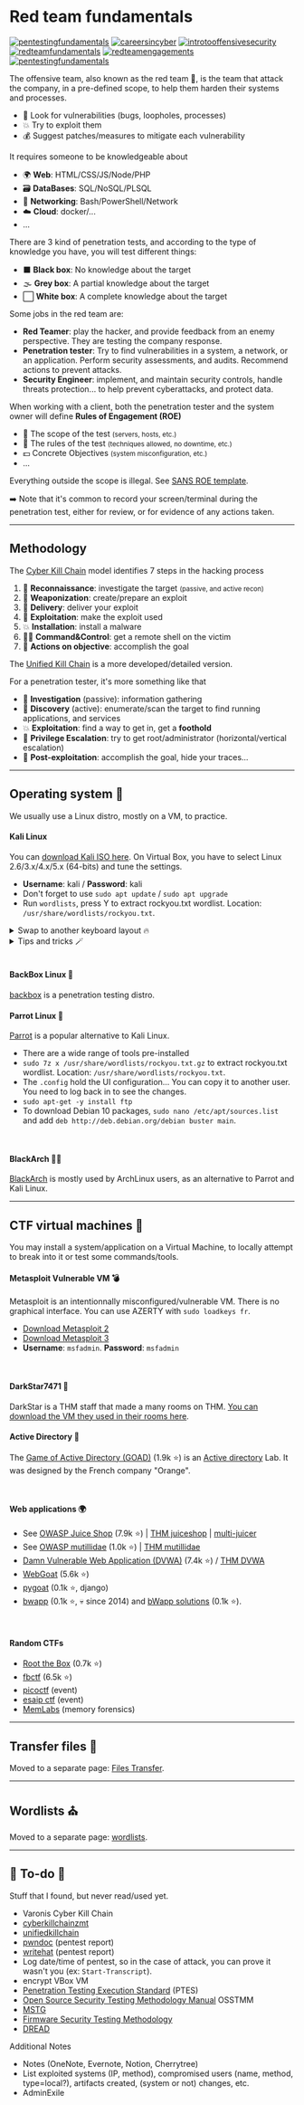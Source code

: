 # Red team fundamentals

[![pentestingfundamentals](../../_badges/thm/pentestingfundamentals.svg)](https://tryhackme.com/room/pentestingfundamentals)
[![careersincyber](../../_badges/thmp/careersincyber.svg)](https://tryhackme.com/room/careersincyber)
[![introtooffensivesecurity](../../_badges/thm/introtooffensivesecurity.svg)](https://tryhackme.com/room/introtooffensivesecurity)
[![redteamfundamentals](../../_badges/thm/redteamfundamentals.svg)](https://tryhackme.com/room/redteamfundamentals)
[![redteamengagements](../../_badges/thm/redteamengagements.svg)](https://tryhackme.com/room/redteamengagements)
[![pentestingfundamentals](../../_badges/thm/pentestingfundamentals.svg)](https://tryhackme.com/room/pentestingfundamentals)

<div class="row row-cols-lg-2"><div>

The offensive team, also known as the red team 📕, is the team that attack the company, in a pre-defined scope, to help them harden their systems and processes.

* 🔎 Look for vulnerabilities (bugs, loopholes, processes)
* 💥 Try to exploit them
* 💰 Suggest patches/measures to mitigate each vulnerability

It requires someone to be knowledgeable about

* 🌍 **Web**: HTML/CSS/JS/Node/PHP
* 🗃️ **DataBases**: SQL/NoSQL/PLSQL
* 📶 **Networking**: Bash/PowerShell/Network
* ☁️ **Cloud**: docker/...
* ...

There are 3 kind of penetration tests, and according to the type of knowledge you have, you will test different things:

* ⬛ **Black box**: No knowledge about the target 
* 🌫️ **Grey box**: A partial knowledge about the target 
* ⬜ **White box**: A complete knowledge  about the target
</div><div>

Some jobs in the red team are:

* **Red Teamer**: play the hacker, and provide feedback from an enemy perspective. They are testing the company response.
* **Penetration tester**: Try to find vulnerabilities in a system, a network, or an application. Perform security assessments, and audits. Recommend actions to prevent attacks.
* **Security Engineer**: implement, and maintain security controls, handle threats protection... to help prevent cyberattacks, and protect data.

When working with a client, both the penetration tester and the system owner will define **Rules of Engagement (ROE)**

* 🎯 The scope of the test <small>(servers, hosts, etc.)</small>
* 🤠 The rules of the test <small>(techniques allowed, no downtime, etc.)</small>
* 💵 Concrete Objectives <small>(system misconfiguration, etc.)</small>
* ...

Everything outside the scope is illegal. See [SANS ROE template](https://sansorg.egnyte.com/dl/bF4I3yCcnt/).

➡️ Note that it's common to record your screen/terminal during the penetration test, either for review, or for evidence of any actions taken.
</div></div>

<hr class="sep-both">

## Methodology

<div class="row row-cols-lg-2"><div>

The [Cyber Kill Chain](https://www.lockheedmartin.com/en-us/capabilities/cyber/cyber-kill-chain.html) model identifies 7 steps in the hacking process

1. 🔎 **Reconnaissance**: investigate the target <small>(passive, and active recon)</small>
2. 🔫 **Weaponization**: create/prepare an exploit
3. 📩 **Delivery**: deliver your exploit
4. 🎁 **Exploitation**: make the exploit used
5. 💥 **Installation**: install a malware
6. 🧑‍💻 **Command&Control**: get a remote shell on the victim
7. 🍾 **Actions on objective**: accomplish the goal

The [Unified Kill Chain](https://www.unifiedkillchain.com/) is a more developed/detailed version.
</div><div>

For a penetration tester, it's more something like that

* 🔎 **Investigation** (passive): information gathering
* 🔎 **Discovery** (active): enumerate/scan the target to find running applications, and services
* 💥 **Exploitation**: find a way to get in, get a **foothold**
* 👑 **Privilege Escalation**: try to get root/administrator (horizontal/vertical escalation)
* 🧼 **Post-exploitation**: accomplish the goal, hide your traces...
</div></div>

<hr class="sep-both">

## Operating system 🦘

<div class="row row-cols-lg-2"><div>

We usually use a Linux distro, mostly on a VM, to practice.

#### Kali Linux

You can [download Kali ISO here](https://www.kali.org/get-kali/#kali-virtual-machines). On Virtual Box, you have to select Linux 2.6/3.x/4.x/5.x (64-bits) and tune the settings.

* **Username**: kali / **Password**: kali
* Don't forget to use `sudo apt update` / `sudo apt upgrade`
* Run `wordlists`, press Y to extract rockyou.txt wordlist. Location: `/usr/share/wordlists/rockyou.txt`.

<details class="details-n">
<summary>Swap to another keyboard layout 🔥</summary>

* First, log in
* Click on Kali icon (top left)
* Search "Keyboard"
* Select the Keyboard Utility
* Go to the layout tab
* Add a keyboard layout <small>(ex: fr-FR/AZERTY)</small>
* Remove the unused QWERTY layout

The change is applied immediately... But on the login screen, the keyboard layout will still be QWERTY. ⚠️.

To change the login keyboard, you can use:

```shell!
$ sudo nano /etc/lightdm/lightdm.conf
# add the correct setxkbmap line
[Seat:*]
greeter-setup-script=/usr/bin/setxkbmap fr
$ sudo systemctl restart lightdm
```
</details>

<details class="details-n">
<summary>Tips and tricks 🪄</summary>

* Use the <kbd>right arrow</kbd> key to use the suggested command

* In the top-right corner, you can find your IP address (tun0)

* Heavily use `locate <name>` (don't forget `sudo updatedb`) to search for installed scripts/wordlists/...
</details>

<br>

#### BackBox Linux 🥔

[backbox](https://linux.backbox.org/) is a penetration testing distro.
</div><div>

#### Parrot Linux 🦜

[Parrot](https://www.parrotsec.org/) is a popular alternative to Kali Linux.

* There are a wide range of tools pre-installed
* `sudo 7z x /usr/share/wordlists/rockyou.txt.gz` to extract rockyou.txt wordlist. Location: `/usr/share/wordlists/rockyou.txt`.
* The `.config` hold the UI configuration... You can copy it to another user. You need to log back in to see the changes.
* `sudo apt-get -y install ftp`
* To download Debian 10 packages, `sudo nano /etc/apt/sources.list` and add `deb http://deb.debian.org/debian buster main`.

<br>

#### BlackArch 😶‍🌫️

[BlackArch](https://www.blackarch.org/) is mostly used by ArchLinux users, as an alternative to Parrot and Kali Linux.
</div></div>

<hr class="sep-both">

## CTF virtual machines 🔫

<div class="row row-cols-lg-2"><div>

You may install a system/application on a Virtual Machine, to locally attempt to break into it or test some commands/tools.

#### Metasploit Vulnerable VM 💣

Metasploit is an intentionnally misconfigured/vulnerable VM. There is no graphical interface. You can use AZERTY with `sudo loadkeys fr`.

* [Download Metasploit 2](https://docs.rapid7.com/metasploit/metasploitable-2/)
* [Download Metasploit 3](https://github.com/rapid7/metasploitable3)
* **Username**: `msfadmin`. **Password**: `msfadmin`

<br>

#### DarkStar7471 🌠

DarkStar is a THM staff that made a many rooms on THM. [You can download the VM they used in their rooms here](https://darkstar7471.com/resources.html).
</div><div>

#### Active Directory 🛟

The [Game of Active Directory (GOAD)](https://github.com/Orange-Cyberdefense/GOAD) (1.9k ⭐) is an [Active directory](/operating-systems/cloud/active-directory/_knowledge/index.md) Lab. It was designed by the French company "Orange".

<br>

#### Web applications 🌍

* See [OWASP Juice Shop](https://github.com/juice-shop/juice-shop) (7.9k ⭐) | [THM juiceshop](https://tryhackme.com/room/owaspjuiceshop) | [multi-juicer](https://github.com/iteratec/multi-juicer)
* See [OWASP mutillidae](https://github.com/webpwnized/mutillidae) (1.0k ⭐) | [THM mutillidae](https://tryhackme.com/room/owaspmutillidae)
* [Damn Vulnerable Web Application (DVWA)](https://github.com/digininja/DVWA) (7.4k ⭐) / [THM DVWA](https://tryhackme.com/room/dvwa)
* [WebGoat](https://github.com/WebGoat/WebGoat) (5.6k ⭐)
* [pygoat](https://github.com/adeyosemanputra/pygoat) (0.1k ⭐, django)
* [bwapp](http://www.itsecgames.com/download.htm) (0.1k ⭐, 💀 since 2014) and [bWapp solutions](https://github.com/skiptomyliu/solutions-bwapp) (0.1k ⭐).

<br>

#### Random CTFs

* [Root the Box](https://github.com/moloch--/RootTheBox) (0.7k ⭐)
* [fbctf](https://github.com/facebookarchive/fbctf) (6.5k ⭐)
* [picoctf](https://www.picoctf.org/) (event)
* [esaip ctf](https://ctf.esaip.org/) (event)
* [MemLabs](https://github.com/stuxnet999/MemLabs) (memory forensics)
</div></div>

<hr class="sep-both">

## Transfer files 🛅

Moved to a separate page: [Files Transfer](topics/file_transfer.md).

<hr class="sep-both">

## Wordlists ⛪

Moved to a separate page: [wordlists](topics/wordlists.md).

<hr class="sep-both">

## 👻 To-do 👻

Stuff that I found, but never read/used yet.

<div class="row row-cols-lg-2"><div>

* Varonis Cyber Kill Chain
* [cyberkillchainzmt](https://tryhackme.com/room/cyberkillchainzmt)
* [unifiedkillchain](https://tryhackme.com/room/unifiedkillchain)
* [pwndoc](https://github.com/pwndoc/pwndoc) (pentest report)
* [writehat](https://github.com/blacklanternsecurity/writehat) (pentest report)
* Log date/time of pentest, so in the case of attack, you can prove it wasn't you (ex: `Start-Transcript`).
* encrypt VBox VM
* [Penetration Testing Execution Standard](http://www.pentest-standard.org/index.php/Main_Page) (PTES)
* [Open Source Security Testing Methodology Manual](https://www.isecom.org/OSSTMM.3.pdf) OSSTMM
* [MSTG](https://owasp.org/www-project-mobile-security-testing-guide/)
* [Firmware Security Testing Methodology](https://github.com/scriptingxss/owasp-fstm)
* [DREAD](https://en.wikipedia.org/wiki/DREAD_(risk_assessment_model))
</div><div>

Additional Notes

* Notes (OneNote, Evernote, Notion, Cherrytree)
* List exploited systems (IP, method), compromised users (name, method, type=local?), artifacts created, (system or not) changes, etc.
* AdminExile
</div></div>